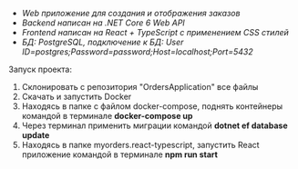 - *Web приложение для создания и отображения заказов*
- *Backend написан на .NET Core 6 Web API*
- *Frontend написан на React + TypeScript с применением CSS стилей*
- *БД: PostgreSQL, подключение к БД: User ID=postgres;Password=password;Host=localhost;Port=5432*

Запуск проекта:
1. Склонировать с репозитория "OrdersApplication" все файлы 
2. Скачать и запустить Docker
3. Находясь в папке с файлом docker-compose, поднять контейнеры командой в терминале **docker-compose up** 
4. Через терминал применить миграции командой **dotnet ef database update**
5. Находясь в папке myorders.react-typescript, запустить React приложение командой в терминале **npm run start** 
